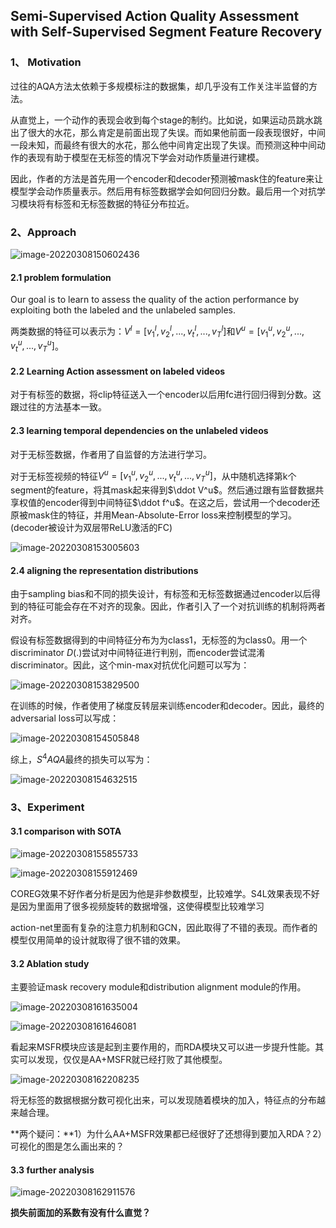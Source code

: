 ## Semi-Supervised Action Quality Assessment with Self-Supervised Segment Feature Recovery

### 1、 Motivation

过往的AQA方法太依赖于多规模标注的数据集，却几乎没有工作关注半监督的方法。

从直觉上，一个动作的表现会收到每个stage的制约。比如说，如果运动员跳水跳出了很大的水花，那么肯定是前面出现了失误。而如果他前面一段表现很好，中间一段未知，而最终有很大的水花，那么他中间肯定出现了失误。而预测这种中间动作的表现有助于模型在无标签的情况下学会对动作质量进行建模。

因此，作者的方法是首先用一个encoder和decoder预测被mask住的feature来让模型学会动作质量表示。然后用有标签数据学会如何回归分数。最后用一个对抗学习模块将有标签和无标签数据的特征分布拉近。

### 2、Approach

![image-20220308150602436](./img/image-20220308150602436.png)

#### 2.1 problem formulation

Our goal is to learn to assess the quality of the action performance by exploiting both the labeled and the unlabeled samples.

两类数据的特征可以表示为：$V^l = [v_1^l,v_2^l,...,v_t^l,...,v_T^l ]$和$V^u = [v_1^u,v_2^u,...,v_t^u,...,v_T^u ]$。

#### 2.2 Learning Action assessment on labeled videos

对于有标签的数据，将clip特征送入一个encoder以后用fc进行回归得到分数。这跟过往的方法基本一致。

#### 2.3 learning temporal dependencies on the unlabeled videos

对于无标签数据，作者用了自监督的方法进行学习。

对于无标签视频的特征$V^u = [v_1^u,v_2^u,...,v_t^u,...,v_T^u ]$，从中随机选择第k个segment的feature，将其mask起来得到$\ddot V^u$。然后通过跟有监督数据共享权值的encoder得到中间特征$\ddot f^u$。在这之后，尝试用一个decoder还原被mask住的特征，并用Mean-Absolute-Error loss来控制模型的学习。(decoder被设计为双层带ReLU激活的FC)

![image-20220308153005603](./img/image-20220308153005603.png)

#### 2.4 aligning the representation distributions

由于sampling bias和不同的损失设计，有标签和无标签数据通过encoder以后得到的特征可能会存在不对齐的现象。因此，作者引入了一个对抗训练的机制将两者对齐。

假设有标签数据得到的中间特征分布为为class1，无标签的为class0。用一个discriminator $D(.)$尝试对中间特征进行判别，而encoder尝试混淆discriminator。因此，这个min-max对抗优化问题可以写为：

![image-20220308153829500](./img/image-20220308153829500.png)

在训练的时候，作者使用了梯度反转层来训练encoder和decoder。因此，最终的adversarial loss可以写成：

![image-20220308154505848](./img/image-20220308154505848.png)

综上，$S^4AQA$最终的损失可以写为：

![image-20220308154632515](./img/image-20220308154632515.png)



### 3、Experiment

#### 3.1 comparison with SOTA

![image-20220308155855733](./img/image-20220308155855733.png)

![image-20220308155912469](./img/image-20220308155912469.png)

COREG效果不好作者分析是因为他是非参数模型，比较难学。S4L效果表现不好是因为里面用了很多视频旋转的数据增强，这使得模型比较难学习

action-net里面有复杂的注意力机制和GCN，因此取得了不错的表现。而作者的模型仅用简单的设计就取得了很不错的效果。

#### 3.2 Ablation study

主要验证mask recovery module和distribution alignment module的作用。

![image-20220308161635004](./img/image-20220308161635004.png)

![image-20220308161646081](./img/image-20220308161646081.png)

看起来MSFR模块应该是起到主要作用的，而RDA模块又可以进一步提升性能。其实可以发现，仅仅是AA+MSFR就已经打败了其他模型。

![image-20220308162208235](./img/image-20220308162208235.png)

将无标签的数据根据分数可视化出来，可以发现随着模块的加入，特征点的分布越来越合理。

**两个疑问：**1）为什么AA+MSFR效果都已经很好了还想得到要加入RDA？2）可视化的图是怎么画出来的？

#### 3.3 further analysis

![image-20220308162911576](./img/image-20220308162911576.png)

**损失前面加的系数有没有什么直觉？**